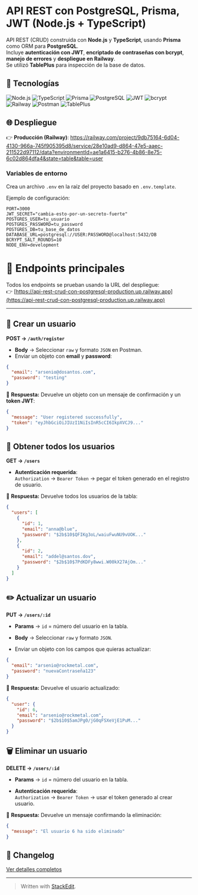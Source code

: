 # API REST con PostgreSQL, Prisma, JWT (Node.js + TypeScript)


API REST (CRUD) construida con **Node.js** y **TypeScript**, usando **Prisma** como ORM para **PostgreSQL**.  
Incluye **autenticación con JWT**, **encriptado de contraseñas con bcrypt**, **manejo de errores** y **despliegue en Railway**.  
Se utilizó **TablePlus** para inspección de la base de datos.

## 🚀 Tecnologías
![Node.js](https://img.shields.io/badge/Node.js-339933?style=for-the-badge&logo=nodedotjs&logoColor=white)
![TypeScript](https://img.shields.io/badge/TypeScript-3178C6?style=for-the-badge&logo=typescript&logoColor=white)
![Prisma](https://img.shields.io/badge/Prisma-2D3748?style=for-the-badge&logo=prisma&logoColor=white)
![PostgreSQL](https://img.shields.io/badge/PostgreSQL-4169E1?style=for-the-badge&logo=postgresql&logoColor=white)
![JWT](https://img.shields.io/badge/JWT-000000?style=for-the-badge&logo=jsonwebtokens&logoColor=white)
![bcrypt](https://img.shields.io/badge/bcrypt-363636?style=for-the-badge)
![Railway](https://img.shields.io/badge/Railway-0B0D0E?style=for-the-badge&logo=railway&logoColor=white)
![Postman](https://img.shields.io/badge/Postman-FF6C37?style=for-the-badge&logo=postman&logoColor=white)
![TablePlus](https://img.shields.io/badge/TablePlus-FC6D26?style=for-the-badge)


## 🌐 Despliegue
👉 **Producción (Railway)**: https://railway.com/project/9db75164-6d04-4130-966a-745f905395d8/service/28e10ad9-d864-47e5-aaec-211522d97112/data?environmentId=ae1a6415-b276-4b86-8e75-6c02d864dfa4&state=table&table=user

### Variables de entorno

Crea un archivo `.env` en la raíz del proyecto basado en `.env.template`.

Ejemplo de configuración:
```env
PORT=3000
JWT_SECRET="cambia-esto-por-un-secreto-fuerte"
POSTGRES_USER=tu_usuario
POSTGRES_PASSWORD=tu_password
POSTGRES_DB=tu_base_de_datos
DATABASE_URL=postgresql://USER:PASSWORD@localhost:5432/DB
BCRYPT_SALT_ROUNDS=10
NODE_ENV=development
```
# 🚀 Endpoints principales

Todos los endpoints se prueban usando la URL del despliegue:  
👉 [https://api-rest-crud-con-postgresql-production.up.railway.app](https://api-rest-crud-con-postgresql-production.up.railway.app)

---

## 📝 Crear un usuario
**POST → `/auth/register`**

- **Body** → Seleccionar `raw` y formato `JSON` en Postman.  
- Enviar un objeto con **email** y **password**:

```json
{
  "email": "arsenio@dosantos.com",
  "password": "testing"
}
```
📌 **Respuesta:** Devuelve un objeto con un mensaje de confirmación y un **token JWT**:
```json
{
  "message": "User registered successfully",
  "token": "eyJhbGciOiJIUzI1NiIsInR5cCI6IkpXVCJ9..."
}
```
## 👥 Obtener todos los usuarios

**GET → `/users`**

-   **Autenticación requerida**:  
    `Authorization` → `Bearer Token` → pegar el token generado en el registro de usuario.
    

📌 **Respuesta:** Devuelve todos los usuarios de la tabla:
```json
{
  "users": [
    {
      "id": 1,
      "email": "anna@blue",
      "password": "$2b$10$QFIKg3oL/waiuFwuNU9vUOK..."
    },
    {
      "id": 2,
      "email": "addel@santos.dov",
      "password": "$2b$10$7PdKDFy8wwi.W00kX27AjOm..."
    }
  ]
}
```
## ✏️ Actualizar un usuario

**PUT → `/users/:id`**

-   **Params** → `id` = número del usuario en la tabla.
    
-   **Body** → Seleccionar `raw` y formato `JSON`.
    
-   Enviar un objeto con los campos que quieras actualizar:
```json
{
  "email": "arsenio@rockmetal.com",
  "password": "nuevaContraseña123"
}
```
📌 **Respuesta:** Devuelve el usuario actualizado:
```json
{
  "user": {
    "id": 6,
    "email": "arsenio@rockmetal.com",
    "password": "$2b$10$5amJPg0/jG0qFSXeVjE1PuM..."
  }
}
```
## 🗑️ Eliminar un usuario

**DELETE → `/users/:id`**

-   **Params** → `id` = número del usuario en la tabla.
    
-   **Autenticación requerida**:  
    `Authorization` → `Bearer Token` → usar el token generado al crear usuario.
    

📌 **Respuesta:** Devuelve un mensaje confirmando la eliminación:
```json
{
  "message": "El usuario 6 ha sido eliminado"
}
```
## 📝 Changelog
[Ver detalles completos](./CHANGELOG.md)

----------
> Written with [StackEdit](https://stackedit.io/).